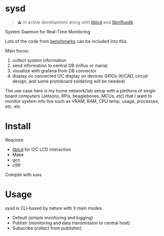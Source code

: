 # sysd
> :warning: In active development along with [liblcd](https://github.com/akielaries/benchmarks) and [libinfluxdb](https://github.com/akielaries/benchmarks)

System Daemon for Real-Time Monitoring

Lots of the code from [benchmarks](https://github.com/akielaries/benchmarks) can be included into this. 

Main focus:
1. collect system information
2. send information to central DB (influx or maria)
3. visualize with grafana from DB connector
4. display on connected I2C display on devices GPIOs (KiCAD, circuit design, and some protoboard soldering will be needed)

The use case here is my home network/lab setup with a plethora of single board computers (Jetsons, RPis, beaglebones, MCUs, etc) that I want to monitor system info live such as VRAM, RAM, CPU temp, usage, processes, etc, etc

# Install
Requires: 
* [liblcd](https://github.com/akielaries/liblcd) for I2C LCD interaction
* Make
* gcc
* c99

Compile with `make`

# Usage
sysd is CLI-based by nature with 3 main modes.
* Default (simple monitoring and logging)
* Publish (monitoring and data transmission to central host)
* Subscribe (collect from publisher)
